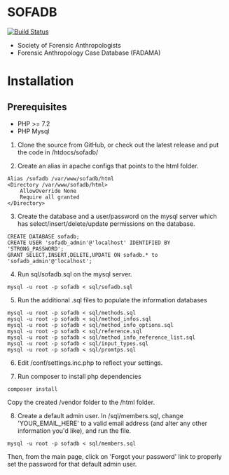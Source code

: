 # SOFADB


[![Build Status](https://github.com/IGBIllinois/sofadb/actions/workflows/main.yml/badge.svg)](https://github.com/IGBIllinois/sofadb/actions/workflows/main.yml)

- Society of Forensic Anthropologists
- Forensic Anthropology Case Database (FADAMA)


# Installation

## Prerequisites
- PHP >= 7.2
- PHP Mysql

1. Clone the source from GitHub, or check out the latest release and put the code in /htdocs/sofadb/

2.  Create an alias in apache configs that points to the html folder.  
```
Alias /sofadb /var/www/sofadb/html
<Directory /var/www/sofadb/html>
	AllowOverride None
	Require all granted
</Directory>
```

3.  Create the database and a user/password on the mysql server which has select/insert/delete/update permissions on the database.
```
CREATE DATABASE sofadb;
CREATE USER 'sofadb_admin'@'localhost' IDENTIFIED BY 'STRONG_PASSWORD';
GRANT SELECT,INSERT,DELETE,UPDATE ON sofadb.* to 'sofadb_admin'@'localhost';
```

4.  Run sql/sofadb.sql on the mysql server.

```mysql -u root -p sofadb < sql/sofadb.sql```


5. Run the additional .sql files to populate the information databases
```
mysql -u root -p sofadb < sql/methods.sql
mysql -u root -p sofadb < sql/method_infos.sql
mysql -u root -p sofadb < sql/method_info_options.sql
mysql -u root -p sofadb < sql/reference.sql
mysql -u root -p sofadb < sql/method_info_reference_list.sql
mysql -u root -p sofadb < sql/input_types.sql
mysql -u root -p sofadb < sql/promtps.sql
```

6.  Edit /conf/settings.inc.php to reflect your settings.

7.  Run composer to install php dependencies

```composer install```
 
Copy the created /vendor folder to the /html folder.

8. Create a default admin user. In /sql/members.sql, change 'YOUR_EMAIL_HERE' to a valid email address (and alter any other information you'd like), and run the file.

```mysql -u root -p sofadb < sql/members.sql```

Then, from the main page, click on 'Forgot your password' link to properly set the password for that default admin user.


